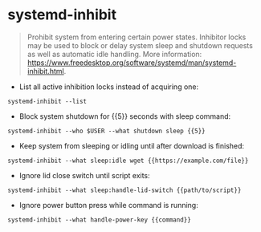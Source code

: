# systemd-inhibit

> Prohibit system from entering certain power states.
> Inhibitor locks may be used to block or delay system sleep and shutdown requests as well as automatic idle handling.
> More information: <https://www.freedesktop.org/software/systemd/man/systemd-inhibit.html>.

- List all active inhibition locks instead of acquiring one:

`systemd-inhibit --list`

- Block system shutdown for {{5}} seconds with sleep command:

`systemd-inhibit --who $USER --what shutdown sleep {{5}}`

- Keep system from sleeping or idling until after download is finished:

`systemd-inhibit --what sleep:idle wget {{https://example.com/file}}`

- Ignore lid close switch until script exits:

`systemd-inhibit --what sleep:handle-lid-switch {{path/to/script}}`

- Ignore power button press while command is running:

`systemd-inhibit --what handle-power-key {{command}}`
